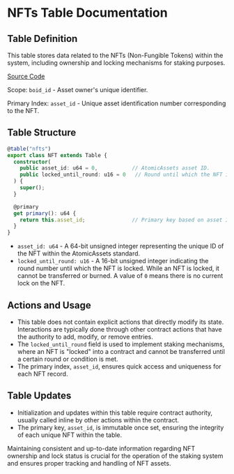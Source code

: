 # NFTs Table Documentation

## Table Definition

This table stores data related to the NFTs (Non-Fungible Tokens) within the system, including ownership and locking mechanisms for staking purposes.

[Source Code](https://github.com/animuslabs/boid-system-ts/blob/master/assembly/tables/nfts.ts)

Scope: `boid_id` - Asset owner's unique identifier.

Primary Index: `asset_id` - Unique asset identification number corresponding to the NFT.

## Table Structure

```ts
@table("nfts")
export class NFT extends Table {
  constructor(
    public asset_id: u64 = 0,           // AtomicAssets asset ID.
    public locked_until_round: u16 = 0   // Round until which the NFT is locked (0 if not locked).
  ) {
    super();
  }

  @primary
  get primary(): u64 {
    return this.asset_id;               // Primary key based on asset ID.
  }
}
```

- `asset_id: u64` - A 64-bit unsigned integer representing the unique ID of the NFT within the AtomicAssets standard.
- `locked_until_round: u16` - A 16-bit unsigned integer indicating the round number until which the NFT is locked. While an NFT is locked, it cannot be transferred or burned. A value of `0` means there is no current lock on the NFT.

## Actions and Usage

- This table does not contain explicit actions that directly modify its state. Interactions are typically done through other contract actions that have the authority to add, modify, or remove entries.
- The `locked_until_round` field is used to implement staking mechanisms, where an NFT is "locked" into a contract and cannot be transferred until a certain round or condition is met.
- The primary index, `asset_id`, ensures quick access and uniqueness for each NFT record.

## Table Updates

- Initialization and updates within this table require contract authority, usually called inline by other actions within the contract.
- The primary key, `asset_id`, is immutable once set, ensuring the integrity of each unique NFT within the table.

Maintaining consistent and up-to-date information regarding NFT ownership and lock status is crucial for the operation of the staking system and ensures proper tracking and handling of NFT assets.
